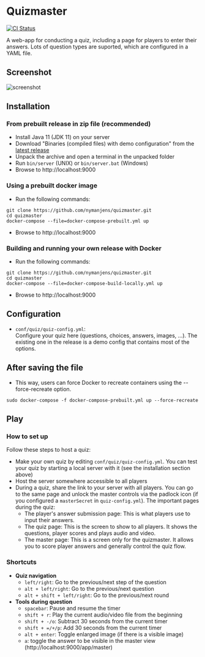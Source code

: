 # Quizmaster

[![CI Status](https://github.com/nymanjens/quizmaster/actions/workflows/ci.yml/badge.svg)](https://github.com/nymanjens/quizmaster/actions)

A web-app for conducting a quiz, including a page for players to enter their answers. Lots of
question types are suported, which are configured in a YAML file.

## Screenshot

![screenshot](screenshot.png "Screenshot")

## Installation

### From prebuilt release in zip file (recommended)

- Install Java 11 (JDK 11) on your server
- Download "Binaries (compiled files) with demo configuration" from the [latest
  release](https://github.com/nymanjens/quizmaster/releases)
- Unpack the archive and open a terminal in the unpacked folder
- Run `bin/server` (UNIX) or `bin/server.bat` (Windows)
- Browse to http://localhost:9000

### Using a prebuilt docker image

- Run the following commands:

```
git clone https://github.com/nymanjens/quizmaster.git
cd quizmaster
docker-compose --file=docker-compose-prebuilt.yml up
```

- Browse to http://localhost:9000

### Building and running your own release with Docker


- Run the following commands:

```
git clone https://github.com/nymanjens/quizmaster.git
cd quizmaster
docker-compose --file=docker-compose-build-locally.yml up
```

- Browse to http://localhost:9000

## Configuration

- `conf/quiz/quiz-config.yml`:<br>
  Configure your quiz here (questions, choices, answers, images, ...). The existing one in the
  release is a demo config that contains most of the options.

## After saving the file
- This way, users can force Docker to recreate containers using the --force-recreate option.
```
sudo docker-compose -f docker-compose-prebuilt.yml up --force-recreate
```
## Play

### How to set up

Follow these steps to host a quiz:

- Make your own quiz by editing `conf/quiz/quiz-config.yml`. You can test your quiz by starting a
  local server with it (see the installation section above)
- Host the server somewhere accessible to all players
- During a quiz, share the link to your server with all players. You
  can go to the same page and unlock the master controls via the padlock icon (if you configured a
  `masterSecret` in `quiz-config.yml`). The important pages during the quiz:
  - The player's answer submission page: This is what players use to input their answers.
  - The quiz page: This is the screen to show to all players. It shows the questions, player
    scores and plays audio and video.
  - The master page: This is a screen only for the quizmaster. It allows you to score player
    answers and generally control the quiz flow.

### Shortcuts

- **Quiz navigation**
  - `left/right`: Go to the previous/next step of the question
  - `alt + left/right`: Go to the previous/next question
  - `alt + shift + left/right`: Go to the previous/next round
- **Tools during question**
  - `spacebar`: Pause and resume the timer
  - `shift + r`: Play the current audio/video file from the beginning
  - `shift + -/o`: Subtract 30 seconds from the current timer
  - `shift + =/+/p`: Add 30 seconds from the current timer
  - `alt + enter`: Toggle enlarged image (if there is a visible image)
  - `a`: toggle the answer to be visible in the master view (http://localhost:9000/app/master)

